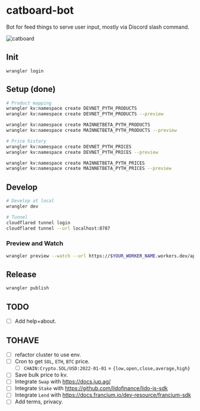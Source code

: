 # catboard-bot

Bot for feed things to serve user input, mostly via Discord slash command.

![catboard](https://user-images.githubusercontent.com/97060/151706752-f20104de-48d2-405b-969b-de921aac5869.png)

## Init

```
wrangler login
```

## Setup (done)

```bash
# Product mapping
wrangler kv:namespace create DEVNET_PYTH_PRODUCTS
wrangler kv:namespace create DEVNET_PYTH_PRODUCTS --preview

wrangler kv:namespace create MAINNETBETA_PYTH_PRODUCTS
wrangler kv:namespace create MAINNETBETA_PYTH_PRODUCTS --preview

# Price history
wrangler kv:namespace create DEVNET_PYTH_PRICES
wrangler kv:namespace create DEVNET_PYTH_PRICES --preview

wrangler kv:namespace create MAINNETBETA_PYTH_PRICES
wrangler kv:namespace create MAINNETBETA_PYTH_PRICES --preview
```

## Develop

```bash
# Develop at local
wrangler dev

# Tunnel
cloudflared tunnel login
cloudflared tunnel --url localhost:8787
```

### Preview and Watch

```bash
wrangler preview --watch --url https://$YOUR_WORKER_NAME.workers.dev/api/sync_products
```

## Release

```bash
wrangler publish
```

## TODO

- [ ] Add help+about.

## TOHAVE

- [ ] refactor cluster to use env.
- [ ] Cron to get `SOL`, `ETH`, `BTC` price.
  - [ ] `CHAIN:Crypto.SOL/USD:2022-01-01` = `{low,open,close,average,high}`
- [ ] Save bulk price to kv.
- [ ] Integrate `Swap` with https://docs.jup.ag/
- [ ] Integrate `Stake` with https://github.com/lidofinance/lido-js-sdk
- [ ] Integrate `Lend` with https://docs.francium.io/dev-resource/francium-sdk
- [ ] Add terms, privacy.
